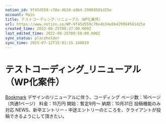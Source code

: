 ```yaml
---
notion_id: 9f45d559-c78e-4b34-a9b4-29984581d25e
account: Main
title: テストコーディング:リニューアル（WP化案件）
url: https://www.notion.so/WP-9f45d559c78e4b34a9b429984581d25e
created_time: 2022-08-25T00:37:00.000Z
last_edited_time: 2022-08-25T00:50:00.000Z
sync_status: placeholder
sync_time: 2025-07-12T15:01:15.140819
---
```

# テストコーディング_リニューアル（WP化案件）

[Bookmark](https://asahi-ko-recruit.com/)
デザインのリニューアルに伴う、コーディング
ページ数：16ページ（共通1ページ）
料金：15万円
開始：暫定9月〜
納期：10月31日
投稿機能のみ対応
NEWS、新卒エントリー・中途エントリーのところを、クライアントが投稿できるようにして頂きたい。